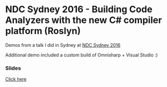 # NDC Sydney 2016 - Building Code Analyzers with the new C# compiler platform (Roslyn)

Demos from a talk I did in Sydney at [NDC Sydney 2016](http://ndcsydney.com/talk/building-code-analyzers-with-the-new-c-compiler-platform-roslyn/)

Additional demo included a custom build of Omnisharp + Visual Studio :)

### Slides

[Click here](http://filipw.github.io/ndcsydney2016)
